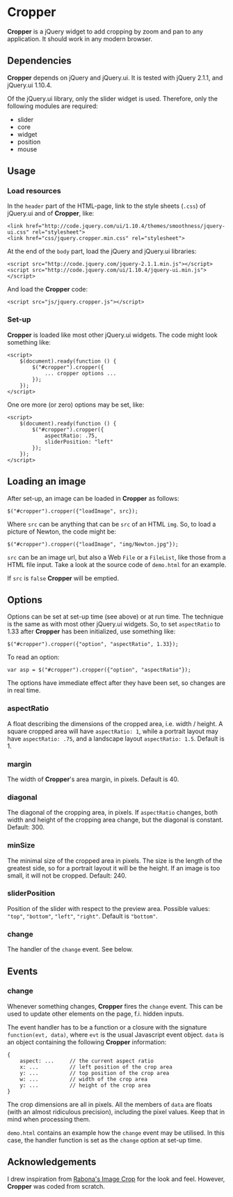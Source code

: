 # Cropper #

**Cropper** is a jQuery widget to add cropping by zoom and pan to any application. It should work in any modern browser.

## Dependencies ##

**Cropper** depends on jQuery and jQuery.ui.
It is tested with jQuery 2.1.1, and jQuery.ui 1.10.4.

Of the jQuery.ui library, only the slider widget is used. Therefore, only the following modules are required:

- slider
- core
- widget
- position
- mouse

## Usage ##

### Load resources ###

In the `header` part of the HTML-page, link to the style sheets (`.css`) of jQuery.ui and of **Cropper**, like:

    <link href="http://code.jquery.com/ui/1.10.4/themes/smoothness/jquery-ui.css" rel="stylesheet">
    <link href="css/jquery.cropper.min.css" rel="stylesheet">

At the end of the `body` part, load the jQuery and jQuery.ui libraries:
 
    <script src="http://code.jquery.com/jquery-2.1.1.min.js"></script>
    <script src="http://code.jquery.com/ui/1.10.4/jquery-ui.min.js"></script>

And load the **Cropper** code:

    <script src="js/jquery.cropper.js"></script>
 
### Set-up ###

**Cropper** is loaded like most other jQuery.ui widgets. The code might look something like:

    <script>
        $(document).ready(function () {
            $("#cropper").cropper({
                ... cropper options ...
            });
        });
    </script>

One ore more (or zero) options may be set, like:

    <script>
        $(document).ready(function () {
            $("#cropper").cropper({
                aspectRatio: .75,
                sliderPosition: "left"
            });
        });
    </script>

## Loading an image ##

After set-up, an image can be loaded in **Cropper** as follows:

    $("#cropper").cropper({"loadImage", src});

Where `src` can be anything that can be `src` of an HTML `img`. So, to load a picture of Newton, the code might be:

    $("#cropper").cropper({"loadImage", "img/Newton.jpg"});

`src` can be an image url, but also a Web `File` or a `FileList`, like those from a HTML file input. Take a look at the source code of `demo.html` for an example.

If `src` is `false` **Cropper** will be emptied.

## Options ##

Options can be set at set-up time (see above) or at run time. The technique is the same as with most other jQuery.ui widgets. So, to set `aspectRatio` to 1.33 after **Cropper** has been initialized, use something like:

    $("#cropper").cropper({"option", "aspectRatio", 1.33});

To read an option:

    var asp = $("#cropper").cropper({"option", "aspectRatio"});

The options have immediate effect after they have been set, so changes are in real time.

### aspectRatio ###

A float describing the dimensions of the cropped area, i.e. width / height. A square cropped area will have `aspectRatio: 1`, while a portrait layout may have `aspectRatio: .75`, and a landscape layout `aspectRatio: 1.5`. Default is 1.

### margin ###

The width of **Cropper**'s area margin, in pixels. Default is 40.

### diagonal ###

The diagonal of the cropping area, in pixels. If `aspectRatio` changes, both width and height of the cropping area change, but the diagonal is constant. Default: 300.

### minSize ###

The minimal size of the cropped area in pixels. The size is the length of the greatest side, so for a portrait layout it will be the height. If an image is too small, it will not be cropped. Default: 240.

### sliderPosition ###

Position of the slider with respect to the preview area. Possible values: `"top"`, `"bottom"`, `"left"`, `"right"`. Default is `"bottom"`.

### change ###

The handler of the `change` event. See below.

## Events ##

### change ###

Whenever something changes, **Cropper** fires the `change` event. This can be used to update other elements on the page, f.i. hidden inputs. 

The event handler has to be a  function or a closure with the signature `function(evt, data)`, where `evt` is the usual Javascript event object. `data` is an object containing the following **Cropper** information:

    {
        aspect: ...		// the current aspect ratio
		x: ...			// left position of the crop area
		y: ...			// top position of the crop area
		w: ...			// width of the crop area
		y: ...			// height of the crop area
    }

The crop dimensions are all in pixels. All the members of `data` are floats (with an almost ridiculous precision), including the pixel values. Keep that in mind when processing them.

`demo.html` contains an example how the `change` event may be utilised. In this case, the handler function is set as the `change` option at set-up time.

## Acknowledgements ##

I drew inspiration from [Rabona's Image Crop](http://codecanyon.net/item/image-crop/full_screen_preview/5348464) for the look and feel.  However, **Cropper** was coded from scratch.
 